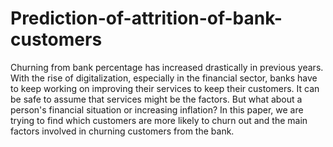 # Prediction-of-attrition-of-bank-customers

Churning from bank percentage has increased drastically in previous years. With the rise of digitalization, especially in the financial sector, banks have to keep working on improving their services to keep their customers. It can be safe to assume that services might be the factors. But what about a person's financial situation or increasing inflation? In this paper, we are trying to find which customers are more likely to churn out and the main factors involved in churning customers from the bank.

